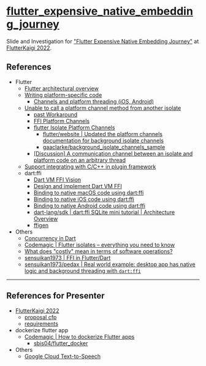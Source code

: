 # [flutter_expensive_native_embedding_journey](https://sensuikan1973.github.io/flutter_expensive_native_embedding_journey)

Slide and Investigation for ["Flutter Expensive Native Embedding Journey"](https://fortee.jp/flutterkaigi-2022/proposal/d6a2b41c-e765-4d5f-845d-9290148cd880) at [FlutterKaigi 2022](https://flutterkaigi.jp/2022/).

## References

- Flutter
  - [Flutter architectural overview](https://docs.flutter.dev/resources/architectural-overview)
  - [Writing platform-specific code](https://docs.flutter.dev/development/platform-integration/platform-channels)
    - [Channels and platform threading (iOS, Android)](https://docs.flutter.dev/development/platform-integration/platform-channels#channels-and-platform-threading)
  - [Unable to call a platform channel method from another isolate](https://github.com/flutter/flutter/issues/13937)
    - [past Workaround](https://github.com/flutter/flutter/issues/13937#issuecomment-1155630152)
    - [FFI Platform Channels](https://docs.google.com/document/d/1QhCs6RnDHG9ltYDOx9jaPg-s4sxOTFMC_kt3AZdf25g)
    - [flutter Isolate Platform Channels](https://github.com/flutter/flutter/issues/13937#issuecomment-1203232254)
      - [flutter/website | Updated the platform channels documentation for background isolate channels](https://github.com/flutter/website/pull/7592)
      - [gaaclarke/background_isolate_channels_sample](https://github.com/gaaclarke/background_isolate_channels_sample)
    - [[Discussion] A communication channel between an isolate and platform code on an arbitrary thread](https://github.com/flutter/flutter/issues/29081)
  - [Support integrating with C/C++ in plugin framework](https://github.com/flutter/flutter/issues/7053)
  - dart:ffi
    - [Dart VM FFI Vision](https://gist.github.com/mraleph/2582b57737711da40262fad71215d62e)
    - [Design and implement Dart VM FFI](https://github.com/dart-lang/sdk/issues/34452)
    - [Binding to native macOS code using dart:ffi](https://docs.flutter.dev/development/platform-integration/macos/c-interop)
    - [Binding to native iOS code using dart:ffi](https://docs.flutter.dev/development/platform-integration/ios/c-interop)
    - [Binding to native Android code using dart:ffi](https://docs.flutter.dev/development/platform-integration/android/c-interop)
    - [dart-lang/sdk | dart:ffi SQLite mini tutorial | Architecture Overview](https://github.com/dart-lang/sdk/blob/master/samples/ffi/sqlite/docs/sqlite-tutorial.md#architecture-overview)
    - [ffigen](https://pub.dev/packages/ffigen)
- Others
  - [Concurrency in Dart](https://dart.dev/guides/language/concurrency)
  - [Codemagic | Flutter isolates – everything you need to know](https://blog.codemagic.io/understanding-flutter-isolates/)
  - [What does "costly" mean in terms of software operations?](https://stackoverflow.com/a/9888431)
  - [sensuikan1973 | FFI in Flutter/Dart](https://speakerdeck.com/sensuikan1973/dart)
  - [sensuikan1973/pedax | Real world example: desktop app has native logic and background threading with `dart:ffi`](https://github.com/sensuikan1973/pedax)

---

## References for Presenter

- [FlutterKaigi 2022](https://flutterkaigi.jp/2022/)
  - [proposal cfp](https://fortee.jp/flutterkaigi-2022/speaker/proposal/cfp)
  - [requirements](https://flutterkaigi.jp/flutterkaigi/Precautions-for-Recording.ja.html)
- dockerize flutter app
  - [Codemagic | How to dockerize Flutter apps](https://blog.codemagic.io/how-to-dockerize-flutter-apps/)
    - [sbis04/flutter_docker](https://github.com/sbis04/flutter_docker)
- Others
  - [Google Cloud Text-to-Speech](https://cloud.google.com/text-to-speech/)
